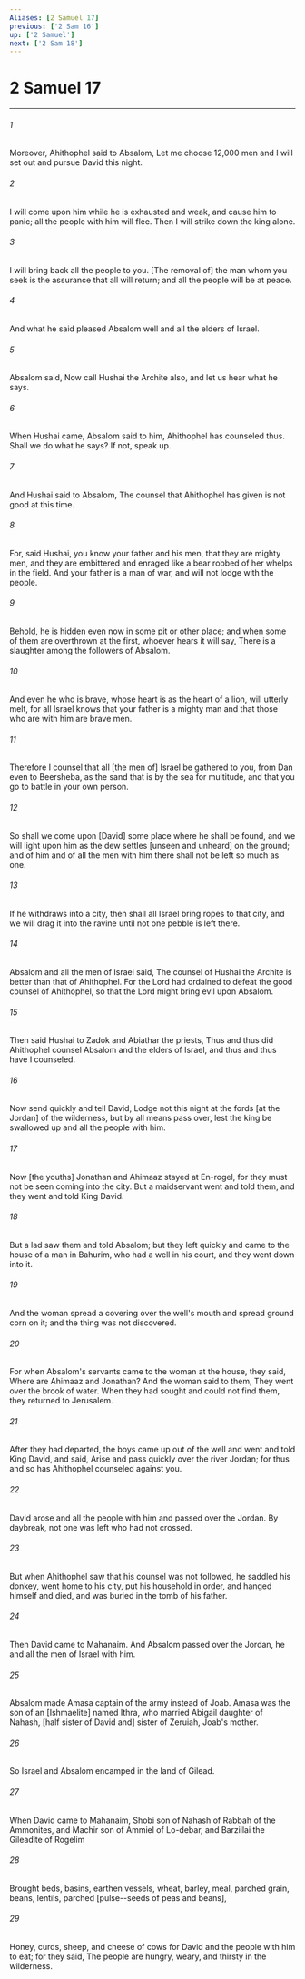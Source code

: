 ```yaml
---
Aliases: [2 Samuel 17]
previous: ['2 Sam 16']
up: ['2 Samuel']
next: ['2 Sam 18']
---
```

# 2 Samuel 17

***

###### 1 

Moreover, Ahithophel said to Absalom, Let me choose 12,000 men and I will set out and pursue David this night. 

###### 2 

I will come upon him while he is exhausted and weak, and cause him to panic; all the people with him will flee. Then I will strike down the king alone. 

###### 3 

I will bring back all the people to you. [The removal of] the man whom you seek is the assurance that all will return; and all the people will be at peace. 

###### 4 

And what he said pleased Absalom well and all the elders of Israel. 

###### 5 

Absalom said, Now call Hushai the Archite also, and let us hear what he says. 

###### 6 

When Hushai came, Absalom said to him, Ahithophel has counseled thus. Shall we do what he says? If not, speak up. 

###### 7 

And Hushai said to Absalom, The counsel that Ahithophel has given is not good at this time. 

###### 8 

For, said Hushai, you know your father and his men, that they are mighty men, and they are embittered and enraged like a bear robbed of her whelps in the field. And your father is a man of war, and will not lodge with the people. 

###### 9 

Behold, he is hidden even now in some pit or other place; and when some of them are overthrown at the first, whoever hears it will say, There is a slaughter among the followers of Absalom. 

###### 10 

And even he who is brave, whose heart is as the heart of a lion, will utterly melt, for all Israel knows that your father is a mighty man and that those who are with him are brave men. 

###### 11 

Therefore I counsel that all [the men of] Israel be gathered to you, from Dan even to Beersheba, as the sand that is by the sea for multitude, and that you go to battle in your own person. 

###### 12 

So shall we come upon [David] some place where he shall be found, and we will light upon him as the dew settles [unseen and unheard] on the ground; and of him and of all the men with him there shall not be left so much as one. 

###### 13 

If he withdraws into a city, then shall all Israel bring ropes to that city, and we will drag it into the ravine until not one pebble is left there. 

###### 14 

Absalom and all the men of Israel said, The counsel of Hushai the Archite is better than that of Ahithophel. For the Lord had ordained to defeat the good counsel of Ahithophel, so that the Lord might bring evil upon Absalom. 

###### 15 

Then said Hushai to Zadok and Abiathar the priests, Thus and thus did Ahithophel counsel Absalom and the elders of Israel, and thus and thus have I counseled. 

###### 16 

Now send quickly and tell David, Lodge not this night at the fords [at the Jordan] of the wilderness, but by all means pass over, lest the king be swallowed up and all the people with him. 

###### 17 

Now [the youths] Jonathan and Ahimaaz stayed at En-rogel, for they must not be seen coming into the city. But a maidservant went and told them, and they went and told King David. 

###### 18 

But a lad saw them and told Absalom; but they left quickly and came to the house of a man in Bahurim, who had a well in his court, and they went down into it. 

###### 19 

And the woman spread a covering over the well's mouth and spread ground corn on it; and the thing was not discovered. 

###### 20 

For when Absalom's servants came to the woman at the house, they said, Where are Ahimaaz and Jonathan? And the woman said to them, They went over the brook of water. When they had sought and could not find them, they returned to Jerusalem. 

###### 21 

After they had departed, the boys came up out of the well and went and told King David, and said, Arise and pass quickly over the river Jordan; for thus and so has Ahithophel counseled against you. 

###### 22 

David arose and all the people with him and passed over the Jordan. By daybreak, not one was left who had not crossed. 

###### 23 

But when Ahithophel saw that his counsel was not followed, he saddled his donkey, went home to his city, put his household in order, and hanged himself and died, and was buried in the tomb of his father. 

###### 24 

Then David came to Mahanaim. And Absalom passed over the Jordan, he and all the men of Israel with him. 

###### 25 

Absalom made Amasa captain of the army instead of Joab. Amasa was the son of an [Ishmaelite] named Ithra, who married Abigail daughter of Nahash, [half sister of David and] sister of Zeruiah, Joab's mother. 

###### 26 

So Israel and Absalom encamped in the land of Gilead. 

###### 27 

When David came to Mahanaim, Shobi son of Nahash of Rabbah of the Ammonites, and Machir son of Ammiel of Lo-debar, and Barzillai the Gileadite of Rogelim 

###### 28 

Brought beds, basins, earthen vessels, wheat, barley, meal, parched grain, beans, lentils, parched [pulse--seeds of peas and beans], 

###### 29 

Honey, curds, sheep, and cheese of cows for David and the people with him to eat; for they said, The people are hungry, weary, and thirsty in the wilderness.
